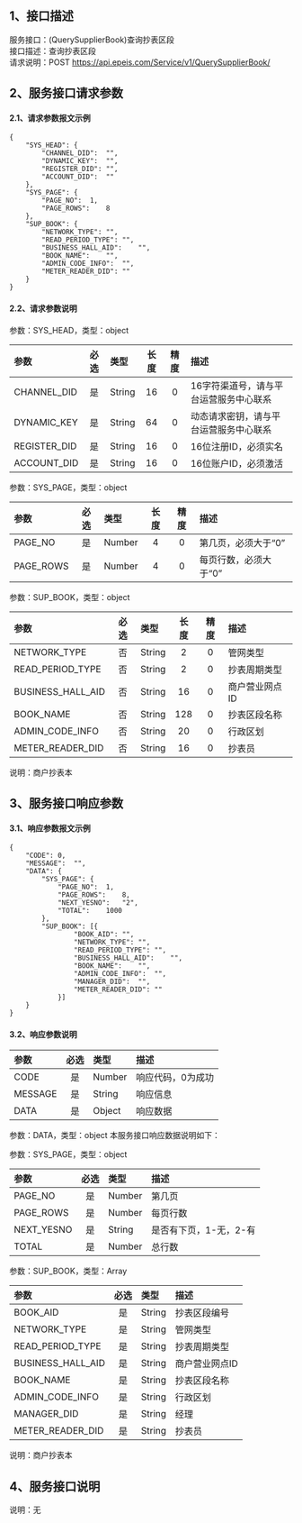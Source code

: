 ## 1、接口描述  
服务接口：(QuerySupplierBook)查询抄表区段  
接口描述：查询抄表区段  
请求说明：POST https://api.epeis.com/Service/v1/QuerySupplierBook/  
  
## 2、服务接口请求参数  
#### 2.1、请求参数报文示例  
~~~  
{
	"SYS_HEAD":	{
		"CHANNEL_DID":	"",
		"DYNAMIC_KEY":	"",
		"REGISTER_DID":	"",
		"ACCOUNT_DID":	""
	},
	"SYS_PAGE":	{
		"PAGE_NO":	1,
		"PAGE_ROWS":	8
	},
	"SUP_BOOK":	{
		"NETWORK_TYPE":	"",
		"READ_PERIOD_TYPE":	"",
		"BUSINESS_HALL_AID":	"",
		"BOOK_NAME":	"",
		"ADMIN_CODE_INFO":	"",
		"METER_READER_DID":	""
	}
}  
~~~  
#### 2.2、请求参数说明  
参数：SYS_HEAD，类型：object  
  
| 参数 | 必选 | 类型 | 长度 | 精度 | 描述 |  
| :----------------- | :----: | :-------- | :----: | :----: | :---------------- |  
| CHANNEL_DID | 是 | String | 16 | 0 | 16字符渠道号，请与平台运营服务中心联系 |  
| DYNAMIC_KEY | 是 | String | 64 | 0 | 动态请求密钥，请与平台运营服务中心联系 |  
| REGISTER_DID      |  是  | String   | 16 | 0 | 16位注册ID，必须实名 |  
| ACCOUNT_DID       |  是  | String   | 16 | 0 | 16位账户ID，必须激活 |  
  
参数：SYS_PAGE，类型：object  
  
| 参数 | 必选 | 类型 | 长度 | 精度 | 描述 |  
| :----------------- | :----: | :-------- | :----: | :----: | :---------------- |  
| PAGE_NO       |  是  | Number   | 4 | 0 | 第几页，必须大于“0” |  
| PAGE_ROWS     |  是  | Number   | 4 | 0 | 每页行数，必须大于“0” |  
  
参数：SUP_BOOK，类型：object  
  
| 参数              | 必选 | 类型     | 长度 | 精度 | 描述             |  
| :----------------- | :----: | :-------- | :----: | :----: | :---------------- |  
| NETWORK_TYPE |  否  | String   | 2 | 0 | 管网类型 |  
| READ_PERIOD_TYPE |  否  | String   | 2 | 0 | 抄表周期类型 |  
| BUSINESS_HALL_AID |  否  | String   | 16 | 0 | 商户营业网点ID |  
| BOOK_NAME |  否  | String   | 128 | 0 | 抄表区段名称 |  
| ADMIN_CODE_INFO |  否  | String   | 20 | 0 | 行政区划 |  
| METER_READER_DID |  否  | String   | 16 | 0 | 抄表员 |  
  
说明：商户抄表本  
  
## 3、服务接口响应参数  
#### 3.1、响应参数报文示例  
~~~  
{
	"CODE":	0,
	"MESSAGE":	"",
	"DATA":	{
		"SYS_PAGE":	{
			"PAGE_NO":	1,
			"PAGE_ROWS":	8,
			"NEXT_YESNO":	"2",
			"TOTAL":	1000
		},
		"SUP_BOOK":	[{
				"BOOK_AID":	"",
				"NETWORK_TYPE":	"",
				"READ_PERIOD_TYPE":	"",
				"BUSINESS_HALL_AID":	"",
				"BOOK_NAME":	"",
				"ADMIN_CODE_INFO":	"",
				"MANAGER_DID":	"",
				"METER_READER_DID":	""
			}]
	}
}  
~~~  
#### 3.2、响应参数说明  
  
| 参数              | 必选 | 类型     | 描述             |  
| :----------------- | :----: | :-------- | :---------------- |  
| CODE | 是 | Number | 响应代码，0为成功 |  
| MESSAGE | 是 | String | 响应信息 |  
| DATA | 是 | Object | 响应数据 |  
  
参数：DATA，类型：object 本服务接口响应数据说明如下：  
  
参数：SYS_PAGE，类型：object  
  
| 参数              | 必选 | 类型     | 描述             |  
| :----------------- | :----: | :-------- | :---------------- |  
| PAGE_NO       |  是  | Number   | 第几页 |  
| PAGE_ROWS     |  是  | Number   | 每页行数 |  
| NEXT_YESNO    |  是  | String   | 是否有下页，1-无，2-有 |  
| TOTAL         |  是  | Number   | 总行数 |  
  
参数：SUP_BOOK，类型：Array  
  

| 参数              | 必选 | 类型     | 描述             |  
| :----------------- | :----: | :-------- | :---------------- |  
| BOOK_AID |  是  | String   | 抄表区段编号 |  
| NETWORK_TYPE |  是  | String   | 管网类型 |  
| READ_PERIOD_TYPE |  是  | String   | 抄表周期类型 |  
| BUSINESS_HALL_AID |  是  | String   | 商户营业网点ID |  
| BOOK_NAME |  是  | String   | 抄表区段名称 |  
| ADMIN_CODE_INFO |  是  | String   | 行政区划 |  
| MANAGER_DID |  是  | String   | 经理 |  
| METER_READER_DID |  是  | String   | 抄表员 |  
  
说明：商户抄表本  
## 4、服务接口说明  
说明：无  
